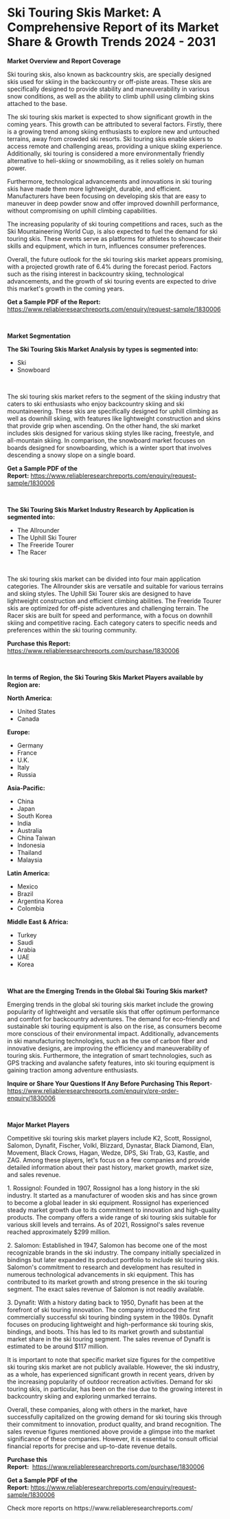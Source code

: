 <p><h1>Ski Touring Skis Market: A Comprehensive Report of its Market Share & Growth Trends 2024 - 2031</h1></p><p><strong>Market Overview and Report Coverage</strong></p>
<p><p>Ski touring skis, also known as backcountry skis, are specially designed skis used for skiing in the backcountry or off-piste areas. These skis are specifically designed to provide stability and maneuverability in various snow conditions, as well as the ability to climb uphill using climbing skins attached to the base.</p><p>The ski touring skis market is expected to show significant growth in the coming years. This growth can be attributed to several factors. Firstly, there is a growing trend among skiing enthusiasts to explore new and untouched terrains, away from crowded ski resorts. Ski touring skis enable skiers to access remote and challenging areas, providing a unique skiing experience. Additionally, ski touring is considered a more environmentally friendly alternative to heli-skiing or snowmobiling, as it relies solely on human power.</p><p>Furthermore, technological advancements and innovations in ski touring skis have made them more lightweight, durable, and efficient. Manufacturers have been focusing on developing skis that are easy to maneuver in deep powder snow and offer improved downhill performance, without compromising on uphill climbing capabilities.</p><p>The increasing popularity of ski touring competitions and races, such as the Ski Mountaineering World Cup, is also expected to fuel the demand for ski touring skis. These events serve as platforms for athletes to showcase their skills and equipment, which in turn, influences consumer preferences.</p><p>Overall, the future outlook for the ski touring skis market appears promising, with a projected growth rate of 6.4% during the forecast period. Factors such as the rising interest in backcountry skiing, technological advancements, and the growth of ski touring events are expected to drive this market's growth in the coming years.</p></p>
<p><strong>Get a Sample PDF of the Report:</strong> <a href="https://www.reliableresearchreports.com/enquiry/request-sample/1830006">https://www.reliableresearchreports.com/enquiry/request-sample/1830006</a></p>
<p>&nbsp;</p>
<p><strong>Market Segmentation</strong></p>
<p><strong>The Ski Touring Skis Market Analysis by types is segmented into:</strong></p>
<p><ul><li>Ski</li><li>Snowboard</li></ul></p>
<p>&nbsp;</p>
<p><p>The ski touring skis market refers to the segment of the skiing industry that caters to ski enthusiasts who enjoy backcountry skiing and ski mountaineering. These skis are specifically designed for uphill climbing as well as downhill skiing, with features like lightweight construction and skins that provide grip when ascending. On the other hand, the ski market includes skis designed for various skiing styles like racing, freestyle, and all-mountain skiing. In comparison, the snowboard market focuses on boards designed for snowboarding, which is a winter sport that involves descending a snowy slope on a single board.</p></p>
<p><strong>Get a Sample PDF of the Report:</strong>&nbsp;<a href="https://www.reliableresearchreports.com/enquiry/request-sample/1830006">https://www.reliableresearchreports.com/enquiry/request-sample/1830006</a></p>
<p>&nbsp;</p>
<p><strong>The Ski Touring Skis Market Industry Research by Application is segmented into:</strong></p>
<p><ul><li>The Allrounder</li><li>The Uphill Ski Tourer</li><li>The Freeride Tourer</li><li>The Racer</li></ul></p>
<p>&nbsp;</p>
<p><p>The ski touring skis market can be divided into four main application categories. The Allrounder skis are versatile and suitable for various terrains and skiing styles. The Uphill Ski Tourer skis are designed to have lightweight construction and efficient climbing abilities. The Freeride Tourer skis are optimized for off-piste adventures and challenging terrain. The Racer skis are built for speed and performance, with a focus on downhill skiing and competitive racing. Each category caters to specific needs and preferences within the ski touring community.</p></p>
<p><strong>Purchase this Report:</strong>&nbsp; <a href="https://www.reliableresearchreports.com/purchase/1830006">https://www.reliableresearchreports.com/purchase/1830006</a></p>
<p>&nbsp;</p>
<p><strong>In terms of Region, the Ski Touring Skis Market Players available by Region are:</strong></p>
<p>
    <p> <strong> North America: </strong>
        <ul>
            <li>United States</li>
            <li>Canada</li>
        </ul>
        </p> 
    <p> <strong> Europe: </strong>
        <ul>
            <li>Germany</li>
            <li>France</li>
            <li>U.K.</li>
            <li>Italy</li>
            <li>Russia</li>
        </ul>
        </p> 
    <p> <strong> Asia-Pacific: </strong>
        <ul>
            <li>China</li>
            <li>Japan</li>
            <li>South Korea</li>
            <li>India</li>
            <li>Australia</li>
            <li>China Taiwan</li>
            <li>Indonesia</li>
            <li>Thailand</li>
            <li>Malaysia</li>
        </ul>
        </p> 
    <p> <strong> Latin America: </strong>
        <ul>
            <li>Mexico</li>
            <li>Brazil</li>
            <li>Argentina Korea</li>
            <li>Colombia</li>
        </ul>
        </p> 
    <p> <strong> Middle East & Africa: </strong>
        <ul>
            <li>Turkey</li>
            <li>Saudi</li>
            <li>Arabia</li>
            <li>UAE</li>
            <li>Korea</li>
        </ul>
    </p>
    </p>
<p>&nbsp;</p>
<p><strong>What are the Emerging Trends in the Global Ski Touring Skis market?</strong></p>
<p><p>Emerging trends in the global ski touring skis market include the growing popularity of lightweight and versatile skis that offer optimum performance and comfort for backcountry adventures. The demand for eco-friendly and sustainable ski touring equipment is also on the rise, as consumers become more conscious of their environmental impact. Additionally, advancements in ski manufacturing technologies, such as the use of carbon fiber and innovative designs, are improving the efficiency and maneuverability of touring skis. Furthermore, the integration of smart technologies, such as GPS tracking and avalanche safety features, into ski touring equipment is gaining traction among adventure enthusiasts.</p></p>
<p><strong>Inquire or Share Your Questions If Any Before Purchasing This Report</strong>- <a href="https://www.reliableresearchreports.com/enquiry/pre-order-enquiry/1830006">https://www.reliableresearchreports.com/enquiry/pre-order-enquiry/1830006</a></p>
<p>&nbsp;</p>
<p><strong>Major Market Players</strong></p>
<p><p>Competitive ski touring skis market players include K2, Scott, Rossignol, Salomon, Dynafit, Fischer, Volkl, Blizzard, Dynastar, Black Diamond, Elan, Movement, Black Crows, Hagan, Wedze, DPS, Ski Trab, G3, Kastle, and ZAG. Among these players, let's focus on a few companies and provide detailed information about their past history, market growth, market size, and sales revenue.</p><p>1. Rossignol: Founded in 1907, Rossignol has a long history in the ski industry. It started as a manufacturer of wooden skis and has since grown to become a global leader in ski equipment. Rossignol has experienced steady market growth due to its commitment to innovation and high-quality products. The company offers a wide range of ski touring skis suitable for various skill levels and terrains. As of 2021, Rossignol's sales revenue reached approximately $299 million.</p><p>2. Salomon: Established in 1947, Salomon has become one of the most recognizable brands in the ski industry. The company initially specialized in bindings but later expanded its product portfolio to include ski touring skis. Salomon's commitment to research and development has resulted in numerous technological advancements in ski equipment. This has contributed to its market growth and strong presence in the ski touring segment. The exact sales revenue of Salomon is not readily available.</p><p>3. Dynafit: With a history dating back to 1950, Dynafit has been at the forefront of ski touring innovation. The company introduced the first commercially successful ski touring binding system in the 1980s. Dynafit focuses on producing lightweight and high-performance ski touring skis, bindings, and boots. This has led to its market growth and substantial market share in the ski touring segment. The sales revenue of Dynafit is estimated to be around $117 million.</p><p>It is important to note that specific market size figures for the competitive ski touring skis market are not publicly available. However, the ski industry, as a whole, has experienced significant growth in recent years, driven by the increasing popularity of outdoor recreation activities. Demand for ski touring skis, in particular, has been on the rise due to the growing interest in backcountry skiing and exploring unmarked terrains.</p><p>Overall, these companies, along with others in the market, have successfully capitalized on the growing demand for ski touring skis through their commitment to innovation, product quality, and brand recognition. The sales revenue figures mentioned above provide a glimpse into the market significance of these companies. However, it is essential to consult official financial reports for precise and up-to-date revenue details.</p></p>
<p><strong>Purchase this Report:</strong>&nbsp;&nbsp;<a href="https://www.reliableresearchreports.com/purchase/1830006">https://www.reliableresearchreports.com/purchase/1830006</a></p>
<p></p>
<p><strong>Get a Sample PDF of the Report:</strong>&nbsp;<a href="https://www.reliableresearchreports.com/enquiry/request-sample/1830006">https://www.reliableresearchreports.com/enquiry/request-sample/1830006</a></p>
<p>Check more reports on https://www.reliableresearchreports.com/</p>